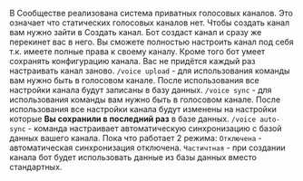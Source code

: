 В Сообществе реализована система приватных голосовых каналов. Это означает что статических голосовых каналов нет. Чтобы создать канал вам нужно зайти в Создать канал. Бот создаст канал и сразу же перекинет вас в него. Вы сможете полностью настроить канал под себя т.к. имеете полные права к своему каналу.
Кроме того бот умеет сохранять конфигурацию канала. Вас не придётся каждый раз настраивать канал заново.
`/voice upload` - для использования команды вам нужно быть в голосовом канале. После использования все настройки канала будут записаны в базу данных.
`/voice sync` - для использования команды вам нужно быть в голосовом канале. После использования все настройки канала будут изменены на настройки которые **Вы сохранили в последний раз** в базе данных.
`/voice auto-sync` - команда настраивает автоматическую синхронизацию с базой данных вашего канала.
Пока что работает 2 режима:
`Отключена` - автоматическая синхронизация отключена.
`Частичтная` - при создании канала бот будет использовать данные из базы данных вместо стандартных.
